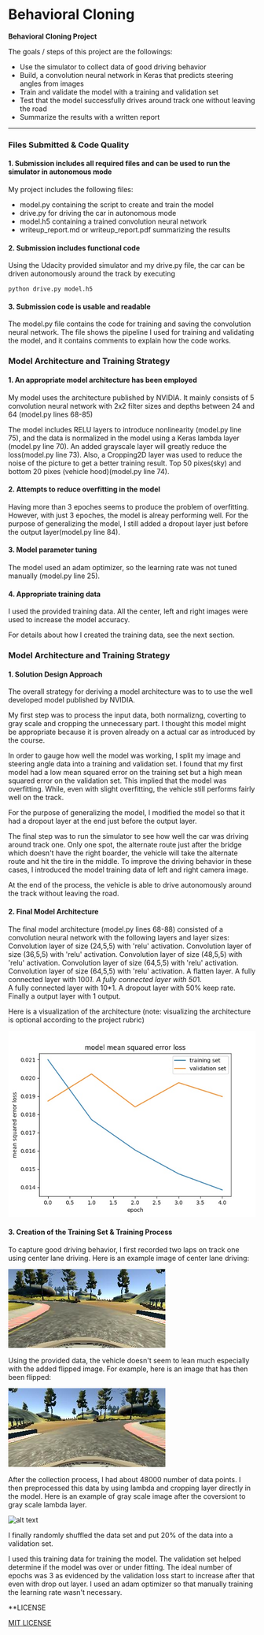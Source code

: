 # **Behavioral Cloning** 

**Behavioral Cloning Project**

The goals / steps of this project are the followings:
* Use the simulator to collect data of good driving behavior
* Build, a convolution neural network in Keras that predicts steering angles from images
* Train and validate the model with a training and validation set
* Test that the model successfully drives around track one without leaving the road
* Summarize the results with a written report


[//]: # (Image References)

[image1]: ./Training_History.jpg "Model Visualization"
[image2]: ./gray_center_2016_12_01_13_42_07_892.jpg "Grayscaling"
[image3]: ./center_2016_12_01_13_42_07_892.jpg "Normal Image"
[image4]: ./flipped_center_2016_12_01_13_42_07_892.jpg "Flipped Image"


---
### Files Submitted & Code Quality

#### 1. Submission includes all required files and can be used to run the simulator in autonomous mode

My project includes the following files:
* model.py containing the script to create and train the model
* drive.py for driving the car in autonomous mode
* model.h5 containing a trained convolution neural network 
* writeup_report.md or writeup_report.pdf summarizing the results

#### 2. Submission includes functional code
Using the Udacity provided simulator and my drive.py file, the car can be driven autonomously around the track by executing 
```
python drive.py model.h5
```

#### 3. Submission code is usable and readable

The model.py file contains the code for training and saving the convolution neural network. The file shows the pipeline I used for training and validating the model, and it contains comments to explain how the code works.

### Model Architecture and Training Strategy

#### 1. An appropriate model architecture has been employed

My model uses the architecture published by NVIDIA. It mainly consists of 5 convolution neural network with 2x2 filter sizes and depths between 24 and 64 (model.py lines 68-85) 

The model includes RELU layers to introduce nonlinearity (model.py line 75), and the data is normalized in the model using a Keras lambda layer (model.py line 70). An added grayscale layer will greatly reduce the loss(model.py line 73). Also, a Cropping2D layer was used to reduce the noise of the picture to get a better training result. Top 50 pixes(sky) and bottom 20 pixes (vehicle hood)(model.py line 74). 

#### 2. Attempts to reduce overfitting in the model

Having more than 3 epoches seems to produce the problem of overfitting. However, with just 3 epoches, the model is alreay performing well.
For the purpose of generalizing the model, I still added a dropout layer just before the output layer(model.py line 84).

#### 3. Model parameter tuning

The model used an adam optimizer, so the learning rate was not tuned manually (model.py line 25).

#### 4. Appropriate training data
 
 I used the provided training data. All the center, left and right images were used to increase the model accuracy.

For details about how I created the training data, see the next section. 

### Model Architecture and Training Strategy

#### 1. Solution Design Approach

The overall strategy for deriving a model architecture was to to use the well developed model published by NVIDIA. 

My first step was to process the input data, both normalizng, coverting to gray scale and cropping the unnecessary part. I thought this model might be appropriate because it is proven already on a actual car as introduced by the course.

In order to gauge how well the model was working, I split my image and steering angle data into a training and validation set. I found that my first model had a low mean squared error on the training set but a high mean squared error on the validation set. This implied that the model was overfitting. While, even with slight overfitting, the vehicle still performs fairly well on the track.

For the purpose of generalizing the model, I modified the model so that it had a dropout layer at the end just before the output layer.

The final step was to run the simulator to see how well the car was driving around track one. Only one spot, the alternate route just after the bridge which doesn't have the right boarder, the vehicle will take the alternate route and hit the tire in the middle. To improve the driving behavior in these cases, I introduced the model training data of left and right camera image. 

At the end of the process, the vehicle is able to drive autonomously around the track without leaving the road.

#### 2. Final Model Architecture

The final model architecture (model.py lines 68-88) consisted of a convolution neural network with the following layers and layer sizes: 
Convolution layer of size (24,5,5) with 'relu' activation.
Convolution layer of size (36,5,5) with 'relu' activation.
Convolution layer of size (48,5,5) with 'relu' activation.
Convolution layer of size (64,5,5) with 'relu' activation.
Convolution layer of size (64,5,5) with 'relu' activation.
A flatten layer.
A fully connected layer with 100*1. 
A fully connected layer with 50*1.  
A fully connected layer with 10*1.
A dropout layer with 50% keep rate.
Finally a output layer with 1 output.  


Here is a visualization of the architecture (note: visualizing the architecture is optional according to the project rubric)

![alt text][image1]

#### 3. Creation of the Training Set & Training Process

To capture good driving behavior, I first recorded two laps on track one using center lane driving. Here is an example image of center lane driving:

![alt text][image3]

Using the provided data, the vehicle doesn't seem to lean much especially with the added flipped image. For example, here is an image that has then been flipped:

![alt text][image4]


After the collection process, I had about 48000 number of data points. I then preprocessed this data by using lambda and cropping layer directly in the model. Here is an example of gray scale image after the coversiont to gray scale lambda layer.

![alt text][image2]

I finally randomly shuffled the data set and put 20% of the data into a validation set. 

I used this training data for training the model. The validation set helped determine if the model was over or under fitting. The ideal number of epochs was 3 as evidenced by the validation loss start to increase after that even with drop out layer. I used an adam optimizer so that manually training the learning rate wasn't necessary.

**LICENSE

[MIT LICENSE](./LICENSE)
